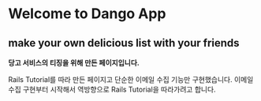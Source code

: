 # Welcome to Dango App
## make your own delicious list with your friends

**당고 서비스의 티징을 위해 만든 페이지입니다.**

Rails Tutorial를 따라 만든 페이지고 단순한 이메일 수집 기능만 구현했습니다. 이메일 수집 구현부터 시작해서 역방향으로 Rails Tutorial을 따라가려고 합니다.